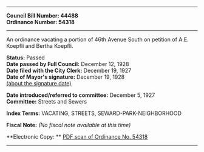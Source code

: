 * * * * *  
  
**Council Bill Number: [](#h0)[](#h2)44488**   
**Ordinance Number: 54318**  
  
* * * * *  
  
An ordinance vacating a portion of 46th Avenue South on petition of A.E. Koepfli and Bertha Koepfli.  
  
**Status:** Passed   
**Date passed by Full Council:** December 12, 1928   
**Date filed with the City Clerk:** December 19, 1927   
**Date of Mayor's signature:** December 19, 1928   
[(about the signature date)](/~public/approvaldate.htm)   
  
  
**Date introduced/referred to committee:** December 5, 1927   
**Committee:** Streets and Sewers   
  
**Index Terms:** VACATING, STREETS, SEWARD-PARK-NEIGHBORHOOD  
  
**Fiscal Note:** *(No fiscal note available at this time)*  
  
**Electronic Copy: ** [PDF scan of Ordinance No. 54318](/~archives/Ordinances/Ord_54318.pdf)  
  
* * * * *  
